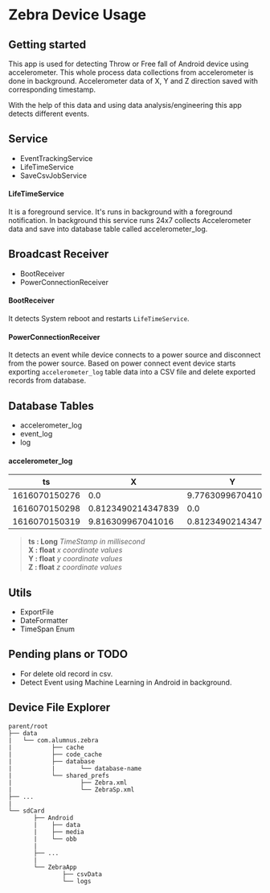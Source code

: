# Zebra Device Usage 

## Getting started
This app is used for detecting Throw or Free fall of Android device using accelerometer. This whole process data collections from accelerometer is done in background. 
Accelerometer data of X, Y and Z direction saved with corresponding timestamp.

With the help of this data and using data analysis/engineering this app detects different events.


## Service
* EventTrackingService
* LifeTimeService
* SaveCsvJobService

#### LifeTimeService
It is a foreground service. It's runs in background with a foreground notification. In background this service runs 24x7 collects
Accelerometer data and save into database table called accelerometer_log.


## Broadcast Receiver
* BootReceiver
* PowerConnectionReceiver

#### BootReceiver
It detects System reboot and restarts `LifeTimeService`. 

#### PowerConnectionReceiver
It detects an event while device connects to a power source and disconnect from the power source.
Based on power connect event device starts exporting `accelerometer_log` table data into a CSV file and delete exported records from database.



## Database Tables
* accelerometer_log
* event_log
* log

#### accelerometer_log
|ts  |X    |Y    |Z  |
|----|-----|-----|---|
|1616070150276|0.0|	9.776309967041016|	0.8123490214347839|
|1616070150298|	0.8123490214347839|0.0|9.816309967041016|
|1616070150319|9.816309967041016|0.8123490214347839|0.0|

>**ts : Long**  *TimeStamp in millisecond*    
>**X  : float**  *x coordinate values*     
>**Y  : float**  *y coordinate values*     
>**Z  : float**  *z coordinate values*          

## Utils
* ExportFile
* DateFormatter
* TimeSpan Enum

## Pending plans or TODO
* For delete old record in csv.
* Detect Event using Machine Learning in Android in background.


## Device File Explorer
```
parent/root
├── data
|   └── com.alumnus.zebra
|           ├── cache
|           ├── code_cache
|           ├── database
|           |       └── database-name
|           └── shared_prefs
|                   ├── Zebra.xml
|                   └── ZebraSp.xml
├── ...
|
└── sdCard
       ├── Android
       |    ├── data 
       |    ├── media
       |    └── obb
       |
       ├── ...
       |
       └── ZebraApp
               ├── csvData
               └── logs
```